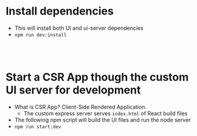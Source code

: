 # Install dependencies
* This will install both UI and ui-server dependencies 
* <code>npm run dev:install</code>

<br/>
<br/>


# Start a CSR App though the custom UI server for development

* What is CSR App? Client-Side Rendered Application. 
    * The custom express server serves `index.html` of React build files
* The following npm script will build the UI files and run the node server
* <code>npm run start:dev</code>